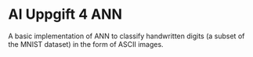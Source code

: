 # AI Uppgift 4 ANN
A basic implementation of ANN to classify handwritten digits (a subset of the MNIST dataset) in the form of ASCII images.
